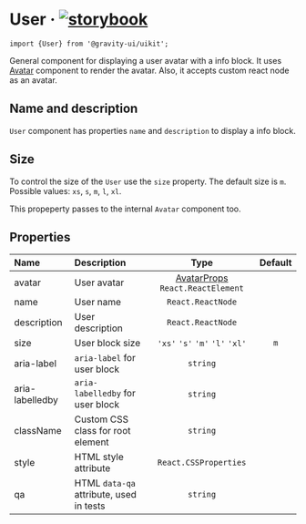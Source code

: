 <!--GITHUB_BLOCK-->

# User &middot; [![storybook](https://img.shields.io/badge/Storybook-User-3bc935)](https://preview.gravity-ui.com/uikit/?path=/story/components-data-display-user--default)

<!--/GITHUB_BLOCK-->

```tsx
import {User} from '@gravity-ui/uikit';
```

General component for displaying a user avatar with a info block. It uses [Avatar](../Avatar/README.md) component to render the avatar. Also, it accepts custom react node as an avatar.

## Name and description

`User` component has properties `name` and `description` to display a info block.

<!--LANDING_BLOCK

<ExampleBlock
    code={`
<User avatar={{text: 'Charles Darwin', theme: 'brand'}} name="Charles Darwin" description="charles@mail.ai" size="l" />
`}
>
    <UIKit.User avatar={{text: 'Charles Darwin', theme: 'brand'}} name="Charles Darwin" description="charles@mail.ai" size="l" />
</ExampleBlock>

LANDING_BLOCK-->

## Size

To control the size of the `User` use the `size` property. The default size is `m`. Possible values: `xs`, `s`, `m`, `l`, `xl`.

This propeperty passes to the internal `Avatar` component too.

<!--LANDING_BLOCK

<ExampleBlock
    code={`
<User avatar={{text: 'Charles Darwin', theme: 'brand'}} name="Charles Darwin" description="charles@mail.ai" size="xs" />
<User avatar={{text: 'Charles Darwin', theme: 'brand'}} name="Charles Darwin" description="charles@mail.ai" size="s" />
<User avatar={{text: 'Charles Darwin', theme: 'brand'}} name="Charles Darwin" description="charles@mail.ai" size="m" />
<User avatar={{text: 'Charles Darwin', theme: 'brand'}} name="Charles Darwin" description="charles@mail.ai" size="l" />
<User avatar={{text: 'Charles Darwin', theme: 'brand'}} name="Charles Darwin" description="charles@mail.ai" size="xl" />
`}
>
    <UIKit.User avatar={{text: 'Charles Darwin', theme: 'brand'}} name="Charles Darwin" description="charles@mail.ai" size="xs" />
    <UIKit.User avatar={{text: 'Charles Darwin', theme: 'brand'}} name="Charles Darwin" description="charles@mail.ai" size="s" />
    <UIKit.User avatar={{text: 'Charles Darwin', theme: 'brand'}} name="Charles Darwin" description="charles@mail.ai" size="m" />
    <UIKit.User avatar={{text: 'Charles Darwin', theme: 'brand'}} name="Charles Darwin" description="charles@mail.ai" size="l" />
    <UIKit.User avatar={{text: 'Charles Darwin', theme: 'brand'}} name="Charles Darwin" description="charles@mail.ai" size="xl" />
</ExampleBlock>

LANDING_BLOCK-->

## Properties

| Name            | Description                             |                                Type                                | Default |
| :-------------- | :-------------------------------------- | :----------------------------------------------------------------: | :-----: |
| avatar          | User avatar                             | [AvatarProps](../Avatar/README.md#properties) `React.ReactElement` |         |
| name            | User name                               |                         `React.ReactNode`                          |         |
| description     | User description                        |                         `React.ReactNode`                          |         |
| size            | User block size                         |                  `'xs'` `'s'` `'m'` `'l'` `'xl'`                   |   `m`   |
| aria-label      | `aria-label` for user block             |                              `string`                              |         |
| aria-labelledby | `aria-labelledby` for user block        |                              `string`                              |         |
| className       | Custom CSS class for root element       |                              `string`                              |         |
| style           | HTML style attribute                    |                       `React.CSSProperties`                        |         |
| qa              | HTML `data-qa` attribute, used in tests |                              `string`                              |         |
